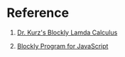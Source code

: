 # Reference
1. [Dr. Kurz's Blockly Lamda Calculus](https://github.com/alexhkurz/BlocklyLambdaCalculus/tree/main)

2. [Blockly Program for JavaScript](https://github.com/google/blockly)

